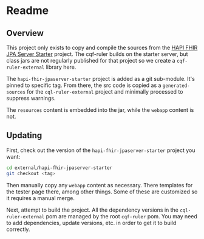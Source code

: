 # Readme

## Overview

This project only exists to copy and compile the sources from the [HAPI FHIR JPA Server Starter](https://github.com/hapifhir/hapi-fhir-jpaserver-starter) project. The cqf-ruler builds on the starter server, but class jars are not regularly published for that project so we create a `cqf-ruler-external` library here.

The `hapi-fhir-jpaserver-starter` project is added as a git sub-module. It's pinned to specific tag. From there, the src code is copied as a `generated-sources` for the `cql-ruler-external` project and minimally processed to suppress warnings.

The `resources` content is embedded into the jar, while the `webapp` content is not.

## Updating

First, check out the version of the `hapi-fhir-jpaserver-starter` project you want:

```bash
cd external/hapi-fhir-jpaserver-starter
git checkout <tag>
```

Then manually copy any `webapp` content as necessary. There templates for the tester page there, among other things. Some of these are customized so it requires a manual merge.

Next, attempt to build the project. All the dependency versions in the `cql-ruler-external` pom are managed by the root `cqf-ruler` pom. You may need to add dependencies, update versions, etc. in order to get it to build correctly.
